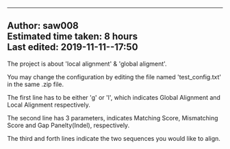 -------------------------------------------------------------------------------
Author: saw008  
Estimated time taken: 8 hours  
Last edited: 2019-11-11--17:50  
-------------------------------------------------------------------------------
The project is about 'local alignment' & 'global aligment'.


You may change the configuration by editing the file named 'test_config.txt' in the same .zip file.


The first line has to be either 'g' or 'l', which indicates Global Alignment and Local Alignment respectively.

The second line has 3 parameters, indicates Matching Score, Mismatching Score and Gap Panelty(Indel), respectively.

The third and forth lines indicate the two sequences you would like to align.
